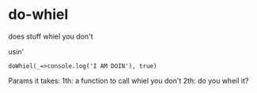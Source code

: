 # do-whiel
does stuff whiel you don't

usin'
```
doWhiel(_=>console.log('I AM DOIN'), true)
```

Params it takes:
1th: a function to call whiel you don't
2th: do you wheil it?
